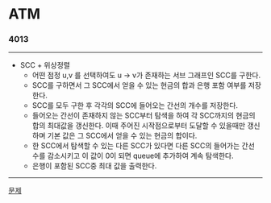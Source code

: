# ATM
### 4013
***
- SCC + 위상정렬
	+ 어떤 점정 u,v 를 선택하여도 u -> v가 존재하는 서브 그래프인 SCC를 구한다.
	+ SCC를 구하면서 그 SCC에서 얻을 수 있는 현금의 합과 은행 포함 여부를 저장한다.
	+ SCC를 모두 구한 후 각각의 SCC에 들어오는 간선의 개수를 저장한다.
	+ 들어오는 간선이 존재하지 않는 SCC부터 탐색을 하여 각 SCC까지의 현금의 합의 최대값을 갱신한다. 이때 주어진 시작점으로부터 도달할 수 있을때만 갱신하며 기본 값은 그 SCC에서 얻을 수 있는 현금의 합이다.
	+ 한 SCC에서 탐색할 수 있는 다른 SCC가 있다면 다른 SCC의 들어가는 간선 수를 감소시키고 이 값이 0이 되면 queue에 추가하여 계속 탐색한다.
	+ 은행이 포함된 SCC중 최대 값을 출력한다.
	
***
[문제](https://www.acmicpc.net/problem/4013)
			 
